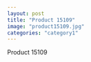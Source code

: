 ```yaml
---
layout: post
title: "Product 15109"
image: "product15109.jpg"
categories: "category1"
---
```

Product 15109
